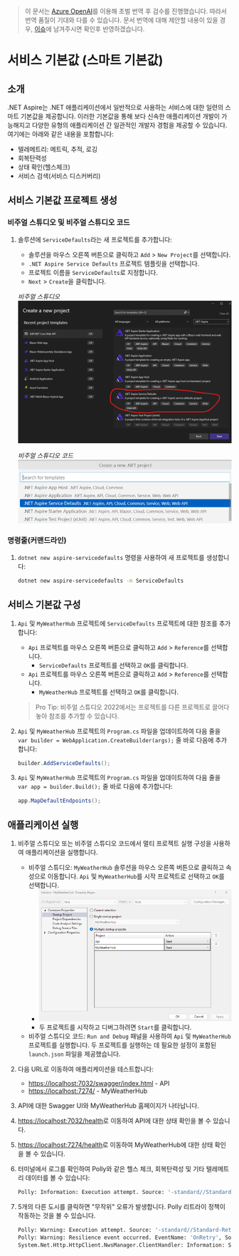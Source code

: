 > 이 문서는 [Azure OpenAI](https://learn.microsoft.com/azure/ai-services/openai/overview)를 이용해 초벌 번역 후 검수를 진행했습니다. 따라서 번역 품질이 기대와 다를 수 있습니다. 문서 번역에 대해 제안할 내용이 있을 경우, [이슈](./issue)에 남겨주시면 확인후 반영하겠습니다.

# 서비스 기본값 (스마트 기본값)

## 소개

.NET Aspire는 .NET 애플리케이션에서 일반적으로 사용하는 서비스에 대한 일련의 스마트 기본값을 제공합니다. 이러한 기본값을 통해 보다 신속한 애플리케이션 개발이 가능해지고 다양한 유형의 애플리케이션 간 일관적인 개발자 경험을 제공할 수 있습니다. 여기에는 아래와 같은 내용을 포함합니다:

- 텔레메트리: 메트릭, 추적, 로깅
- 회복탄력성
- 상태 확인(헬스체크)
- 서비스 검색(서비스 디스커버리)

## 서비스 기본값 프로젝트 생성

### 비주얼 스튜디오 및 비주얼 스튜디오 코드

1. 솔루션에 `ServiceDefaults`라는 새 프로젝트를 추가합니다:

    - 솔루션을 마우스 오른쪽 버튼으로 클릭하고 `Add` > `New Project`를 선택합니다.
    - `.NET Aspire Service Defaults` 프로젝트 템플릿을 선택합니다.
    - 프로젝트 이름을 `ServiceDefaults`로 지정합니다.
    - `Next` > `Create`을 클릭합니다.

    *비주얼 스튜디오*
    ![서비스 기본값 프로젝트 추가를 위한 비주얼 스튜디오 대화 상자](./media/vs-add-servicedefaults.png)

    *비주얼 스튜디오 코드*
    ![서비스 기본값 프로젝트 추가를 위한 비주얼 스튜디오 코드 대화 상자](./media/vsc-add-servicedefaults.png)

### 명령줄(커맨드라인)

1. `dotnet new aspire-servicedefaults` 명령을 사용하여 새 프로젝트를 생성합니다:

    ```bash
    dotnet new aspire-servicedefaults -n ServiceDefaults
    ```

## 서비스 기본값 구성

1. `Api` 및 `MyWeatherHub` 프로젝트에 `ServiceDefaults` 프로젝트에 대한 참조를 추가합니다:

    - `Api` 프로젝트를 마우스 오른쪽 버튼으로 클릭하고 `Add` > `Reference`를 선택합니다.
        - `ServiceDefaults` 프로젝트를 선택하고 `OK`를 클릭합니다.
    - `Api` 프로젝트를 마우스 오른쪽 버튼으로 클릭하고 `Add` > `Reference`를 선택합니다.
        - `MyWeatherHub` 프로젝트를 선택하고 `OK`를 클릭합니다.

    > Pro Tip: 비주얼 스튜디오 2022에서는 프로젝트를 다른 프로젝트로 끌어다 놓아 참조를 추가할 수 있습니다.

1. `Api` 및 `MyWeatherHub` 프로젝트의 `Program.cs` 파일을 업데이트하여 다음 줄을 `var builder = WebApplication.CreateBuilder(args);` 줄 바로 다음에 추가합니다:

    ```csharp
    builder.AddServiceDefaults();
    ```

1. `Api` 및 `MyWeatherHub` 프로젝트의 `Program.cs` 파일을 업데이트하여 다음 줄을 `var app = builder.Build();` 줄 바로 다음에 추가합니다:

    ```csharp
    app.MapDefaultEndpoints();
    ```

## 애플리케이션 실행

1. 비주얼 스튜디오 또는 비주얼 스튜디오 코드에서 멀티 프로젝트 실행 구성을 사용하여 애플리케이션을 실행합니다.

    - 비주얼 스튜디오: `MyWeatherHub` 솔루션을 마우스 오른쪽 버튼으로 클릭하고 속성으로 이동합니다. `Api` 및 `MyWeatherHub`를 시작 프로젝트로 선택하고 `OK`를 선택합니다.
        - ![비주얼 스튜디오 솔루션 속성](./media/vs-multiproject.png)
        - 두 프로젝트를 시작하고 디버그하려면 `Start`를 클릭합니다.
    - 비주얼 스튜디오 코드: `Run and Debug` 패널을 사용하여 `Api` 및 `MyWeatherHub` 프로젝트를 실행합니다. 두 프로젝트를 실행하는 데 필요한 설정이 포함된 `launch.json` 파일을 제공했습니다.

1. 다음 URL로 이동하여 애플리케이션을 테스트합니다:

    - [https://localhost:7032/swagger/index.html](https://localhost:7032/swagger/index.html) - API
    - [https://localhost:7274/](https://localhost:7274/) - MyWeatherHub

1. API에 대한 Swagger UI와 MyWeatherHub 홈페이지가 나타납니다.
1. [https://localhost:7032/health](https://localhost:7032/health)로 이동하여 API에 대한 상태 확인을 볼 수 있습니다.
1. [https://localhost:7274/health](https://localhost:7274/health)로 이동하여 MyWeatherHub에 대한 상태 확인을 볼 수 있습니다.
1. 터미널에서 로그를 확인하여 Polly와 같은 헬스 체크, 회복탄력성 및 기타 텔레메트리 데이터를 볼 수 있습니다:

    ```bash
    Polly: Information: Execution attempt. Source: '-standard//Standard-Retry', Operation Key: '', Result: '200', Handled: 'False', Attempt: '0', Execution Time: '13.0649'
    ```

1. 5개의 다른 도시를 클릭하면 "무작위" 오류가 발생합니다. Polly 리트라이 정책이 작동하는 것을 볼 수 있습니다.

    ```bash
    Polly: Warning: Execution attempt. Source: '-standard//Standard-Retry', Operation Key: '', Result: '500', Handled: 'True', Attempt: '0', Execution Time: '9732.8258'
    Polly: Warning: Resilience event occurred. EventName: 'OnRetry', Source: '-standard//Standard-Retry', Operation Key: '', Result: '500'
    System.Net.Http.HttpClient.NwsManager.ClientHandler: Information: Sending HTTP request GET http://localhost:5271/forecast/AKZ318
    ```
